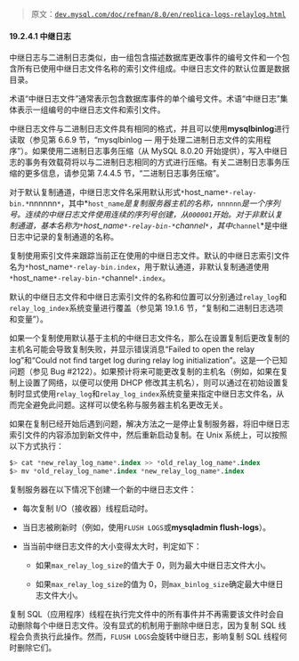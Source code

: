 > 原文：[`dev.mysql.com/doc/refman/8.0/en/replica-logs-relaylog.html`](https://dev.mysql.com/doc/refman/8.0/en/replica-logs-relaylog.html)

#### 19.2.4.1 中继日志

中继日志与二进制日志类似，由一组包含描述数据库更改事件的编号文件和一个包含所有已使用中继日志文件名称的索引文件组成。中继日志文件的默认位置是数据目录。

术语“中继日志文件”通常表示包含数据库事件的单个编号文件。术语“中继日志”集体表示一组编号的中继日志文件和索引文件。

中继日志文件与二进制日志文件具有相同的格式，并且可以使用**mysqlbinlog**进行读取（参见第 6.6.9 节，“mysqlbinlog — 用于处理二进制日志文件的实用程序”）。如果使用二进制日志事务压缩（从 MySQL 8.0.20 开始提供），写入中继日志的事务有效载荷将以与二进制日志相同的方式进行压缩。有关二进制日志事务压缩的更多信息，请参见第 7.4.4.5 节，“二进制日志事务压缩”。

对于默认复制通道，中继日志文件名采用默认形式`*`host_name`*-relay-bin.*`nnnnnn`*`，其中*`host_name`*是复制服务器主机的名称，*`nnnnnn`*是一个序列号。连续的中继日志文件使用连续的序列号创建，从`000001`开始。对于非默认复制通道，基本名称为`*`host_name`*-relay-bin-*`channel`*`，其中*`channel`*是中继日志中记录的复制通道的名称。

复制使用索引文件来跟踪当前正在使用的中继日志文件。默认的中继日志索引文件名为`*`host_name`*-relay-bin.index`，用于默认通道，非默认复制通道使用`*`host_name`*-relay-bin-*`channel`*.index`。

默认的中继日志文件和中继日志索引文件的名称和位置可以分别通过`relay_log`和`relay_log_index`系统变量进行覆盖（参见第 19.1.6 节，“复制和二进制日志选项和变量”）。

如果一个复制使用默认基于主机的中继日志文件名，那么在设置复制后更改复制的主机名可能会导致复制失败，并显示错误消息“Failed to open the relay log”和“Could not find target log during relay log initialization”。这是一个已知问题（参见 Bug #2122）。如果预计将来可能更改复制的主机名（例如，如果在复制上设置了网络，以便可以使用 DHCP 修改其主机名），则可以通过在初始设置复制时显式使用`relay_log`和`relay_log_index`系统变量来指定中继日志文件名，从而完全避免此问题。这样可以使名称与服务器主机名更改无关。

如果在复制已经开始后遇到问题，解决方法之一是停止复制服务器，将旧中继日志索引文件的内容添加到新文件中，然后重新启动复制。在 Unix 系统上，可以按照以下方式执行：

```sql
$> cat *new_relay_log_name*.index >> *old_relay_log_name*.index
$> mv *old_relay_log_name*.index *new_relay_log_name*.index
```

复制服务器在以下情况下创建一个新的中继日志文件：

+   每次复制 I/O（接收器）线程启动时。

+   当日志被刷新时（例如，使用`FLUSH LOGS`或**mysqladmin flush-logs**）。

+   当当前中继日志文件的大小变得太大时，判定如下：

    +   如果`max_relay_log_size`的值大于 0，则为最大中继日志文件大小。

    +   如果`max_relay_log_size`的值为 0，则`max_binlog_size`确定最大中继日志文件大小。

复制 SQL（应用程序）线程在执行完文件中的所有事件并不再需要该文件时会自动删除每个中继日志文件。没有显式的机制用于删除中继日志，因为复制 SQL 线程会负责执行此操作。然而，`FLUSH LOGS`会旋转中继日志，影响复制 SQL 线程何时删除它们。
